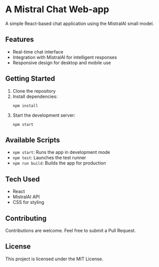 # A Mistral Chat Web-app

A simple React-based chat application using the MistralAI small model.

## Features

- Real-time chat interface
- Integration with MistralAI for intelligent responses
- Responsive design for desktop and mobile use

## Getting Started

1. Clone the repository
2. Install dependencies:
   ```
   npm install
   ```
3. Start the development server:
   ```
   npm start
   ```

## Available Scripts

- `npm start`: Runs the app in development mode
- `npm test`: Launches the test runner
- `npm run build`: Builds the app for production

## Tech Used

- React
- MistralAI API
- CSS for styling

## Contributing

Contributions are welcome. Feel free to submit a Pull Request.

## License

This project is licensed under the MIT License.
